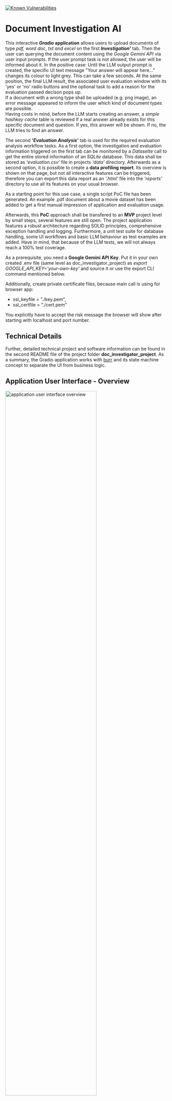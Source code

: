 [![Known Vulnerabilities](https://snyk.io/test/github/IloBe/doc_investigator_project/badge.svg?style=flat-square)](https://snyk.io/test/github/IloBe/doc_investigator_project)

# Document Investigation AI

This interactive **<i>Gradio</i> application** allows users to upload documents of type <i>pdf, word doc, txt and excel</i> on the first **<i>Investigation'</i>** tab. Then the user can querying the document content using the <i>Google Gemini API</i> via user input prompts. If the user prompt task is not allowed, the user will be informed about it. In the positive case: Until the LLM output prompt is created, the specific UI text message "Your answer will appear here..." changes its colour to light grey. This can take a few seconds. At the same position, the final LLM result, the associated user evaluation window with its 'yes' or 'no' radio buttons and the optional task to add a reason for the evaluation passed decison pops up.<br>
If a document with a wrong type shall be uploaded (e.g. png image), an error message appeared to inform the user which kind of document types are possible.<br>
Having costs in mind, before the LLM starts creating an answer, a <i>simple hashkey cache</i> table is reviewed if a real answer already exists for this specific document and question. If yes, this answer will be shown. If no, the LLM tries to find an answer. 

The second **<i>'Evaluation Analysis'</i>** tab is used for the required evaluation analysis workflow tasks. As a first option, the investigation and evaluation information triggered on the first tab can be monitored by a <i>Datasette</i> call to get the entire stored information of an <i>SQLite</i> database. This data shall be stored as <i>'evaluation.csv'</i> file in projects <i>'data'</i> directory. Afterwards as a second option, it is possible to create a **data profiling report**. Its overview is shown on that page, but not all interactive features can be triggered, therefore you can export this data report as an <i>'.html'</i> file into the <i>'reports'</i> directory to use all its features on your usual browser. 

As a starting point for this use case, a single script PoC file has been generated. An example .pdf document about a movie dataset has been added to get a first manual impression of application and evaluation usage.

Afterwards, this **PoC** approach shall be transfered to an **MVP** project level by small steps, several features are still open. The project application features a robust architecture regarding SOLID principles, comprehensive exception handling and logging. Furthermore, a unit test suite for database handling, some UI workflows and basic LLM behaviour as test examples are added. Have in mind, that because of the LLM tests, we will not always reach a 100% test coverage.

As a prerequisite, you need a **Google Gemini API Key**. Put it in your own created .env file (same level as doc_investigator_project) as <i>export GOOGLE_API_KEY='your-own-key'</i> and source it or use the export CLI command mentioned below.

Additionally, create private certificate files, because main call is using for browser app:<br>
- ssl_keyfile = "./key.pem",<br>
- ssl_certfile = "./cert.pem"

You explicitly have to accept the risk message the browser will show after starting with localhost and port number.

## Technical Details
Further, detailed technical project and software information can be found in the second README file of the project folder **doc_investigator_project**.
As a summary, the Gradio application works with [burr](https://burr.dagworks.io/) and its state machine concept to separate the UI from business logic.

## Application User Interface - Overview
<p align="left">
  <img src="./assets/doc_investigation_app_MVP-withLLMSliders.JPG" alt="application user interface overview" width="75%"/>
</p>
<br>

## MVP Project Structure
doc_investigator_project/<br>
├── data/&emsp;&emsp;&emsp;&emsp;&emsp;&emsp;&emsp;&emsp;&emsp;&emsp;&emsp;&nbsp;# Includes datasette evaluations.csv file<br>
├── logs/&emsp;&emsp;&emsp;&emsp;&emsp;&emsp;&emsp;&emsp;&emsp;&emsp;&emsp;&nbsp;# Includes log files<br>
├── reports/&emsp;&emsp;&ensp;&emsp;&emsp;&emsp;&emsp;&emsp;&emsp;&emsp;&nbsp;# Includes interactive .html profiling files of eval data<br>
├── src/<br>
│&emsp;&ensp;   ├── doc_investigator_strategy_pattern/<br>
│&emsp;&ensp;   |&emsp;&ensp;   ├── __init__.py<br>
│&emsp;&ensp;   |&emsp;&ensp;    ├── app.py&emsp;&emsp;&emsp;&emsp;&emsp;&ensp;&ensp;# Contains the AppUI class (Gradio logic)<br>
│&emsp;&ensp;   |&emsp;&ensp;    ├── config.py&emsp;&emsp;&emsp;&emsp;&ensp;&nbsp;# Contains the Config dataclass<br>
│&emsp;&ensp;   |&emsp;&ensp;    ├── database.py&emsp;&emsp;&emsp;&ensp;# Contains the DatabaseManager class<br>
│&emsp;&ensp;   |&emsp;&ensp;    ├── documents.py&emsp;&emsp;&ensp;# Contains all DocumentLoader strategies<br>
│&emsp;&ensp;   |&emsp;&ensp;    ├── services.py&emsp;&emsp;&emsp;&emsp;# Contains the GeminiService class<br>
│&emsp;&ensp;   |&emsp;&ensp;    ├── state_machine.py&emsp;&ensp;# Contains the Burr state machine logic<br>
│&emsp;&ensp;   |&emsp;&ensp;    └── logging_config.py&emsp;# Contains the Loguru setup function<br>
|&emsp;&ensp;   ├── main.py&emsp;&emsp;&emsp;&emsp;&emsp;&emsp;&emsp;&nbsp;&nbsp;# Main entry point to run the application<br>
|&emsp;&ensp;   └── visualise_flow.py&ensp;&ensp;&emsp;&emsp;&ensp;&nbsp;# Burr feature to creates the workflow diagram<br>
├── tests/<br>
│&emsp;&ensp;   ├── __init__.py<br>
│&emsp;&ensp;   ├── conftest.py&emsp;&emsp;&emsp;&emsp;&emsp;&emsp;# Stops external FilterWarnings thrown in pytest run terminal<br>
│&emsp;&ensp;   ├── test_analysis.py&emsp;&ensp;&ensp;&emsp;&emsp;# Pytest tests for the data analysis use cases<br>
│&emsp;&ensp;   ├── test_database.py&emsp;&ensp;&emsp;&emsp;# Pytest tests for the DatabaseManager<br>
│&emsp;&ensp;   ├── test_documents.py&ensp;&emsp;&emsp;# Pytest tests for DocumentProcessor validation<br>
│&emsp;&ensp;   ├── test_app.py&emsp;&emsp;&emsp;&emsp;&emsp;&ensp;# Pytest tests for the AppUI logic (reset workflow)<br>
│&emsp;&ensp;   ├── test_llm_behaviour.py&ensp;&ensp;# Pytest tests for LLM behaviour validation<br>
│&emsp;&ensp;   └── test_state_machine.py&ensp;&ensp;# Pytest tests for Burr state machine<br>
├── cert.pem&emsp;&emsp;&emsp;&emsp;&emsp;&emsp;&emsp;&emsp;&emsp;&ensp;# your own created file<br>
├── key.pem&emsp;&emsp;&emsp;&emsp;&emsp;&emsp;&emsp;&emsp;&emsp;&ensp;# your own created file<br>
├── doc_investigator_prod.db&emsp;&nbsp;&ensp;# SQLite database<br>
├── pyproject.toml&emsp;&emsp;&emsp;&nbsp;&emsp;&emsp;&ensp;&ensp;# Config file tells pytest where to find source code<br>
├── requirements.txt&emsp;&emsp;&ensp;&emsp;&emsp;&ensp;&ensp;# Project dependencies<br>
├── requirements-dev.txt&ensp;&emsp;&emsp;&ensp;&ensp;# Additional development dependencies<br>
└── README.md&emsp;&emsp;&emsp;&emsp;&emsp;&emsp;&ensp;&ensp;# Instructions for setup and usage<br>

On the same level as project root are stored: Gradio-PoC .py file, license, assets directory and this readme file.

## How to Generate and Run the Code
### Setup

1.  **Clone the remote repository to your local directory**
    ```bash
    git clone https://github.com/IloBe/doc_investigator_project.git
    cd doc_investigator_project
    ```

2.  **Create a virtual environment and install dependencies**
    ```bash
    python -m venv .venv
    source .venv/bin/activate  # On Windows, use `.venv\Scripts\activate`
    pip install -r requirements.txt
    ```
    
    Or if you need the development environment:
    ```bash
    pip install -r requirements-dev.txt
    ```

4.  **Set your API Key**
    The application will prompt you for your Google Gemini API Key on first run. For a non-interactive setup, you can set it as an environment variable:
    ```bash
    export GOOGLE_API_KEY="your_api_key_here"
    ```

### Run the Application
Application UI and business workflow are separated by <i>Burr</i> state machine and for observability <i>OpenTelemetry</i> is added. OpenTelemetry traces are logged to <i>Burr UI</i> which can be started automatically via separate terminal CLI command in the projects directory
```bash
burr
```

Being in the projects directory, call main.py file on terminal:
```bash
python3 src/main.py
```
The Gradio application creates an encrypted (HTTPS/WSS) connection that will bypass a firewall's web filter, so, it didn't stuck in loading (but private certificates have to be explicitly accepted). It uses localhost URL: http://127.0.0.1:7861.

Execute the PoC script file, which has been the starting point of the project to get an impression of the application:
```bash
python3 doc_investigator_gradio_PoC.py
```
The application or the PoC script run on local URL: http://0.0.0.0:8000 or http://127.0.0.1:7860.

Regarding the entire multiple-file application, log files for each session will be created in the logs/ directory.
As retention policy a maximum of 5 log files is set (configured in config.py).
For the PoC script file simple CLI prints are added only.

### Run the Tests
Starting from the root path, where the .venv is located, to ensure the components are working correctly, run the <i>Pytest</i> test suite using pytest CLI command. Sometimes it may appear that the test run stops after having collected all test items and the CLI message about <i>'collected items'</i> does not appear. Then trigger the remaining run with **Ctrl+C** click.
```bash
pytest
```
It will use <i>pytest-asyncio</i> to correctly run both synchronous and asynchronous tests, providing a complete and robust testing suite for our application regarding the standard unit-tests. Regarding the LLM tests, they sometimes fail. Because of the LLM nature, we don't know when this will happen.

### Observe the Logged Data
#### Application User Interface - Evaluation Analysis
<p align="left">
  <img src="./assets/doc_invest_eval_analyse-datasette.JPG" alt="application user interface for tab 2 evaluation analysis" width="75%"/>
</p>
<br>

#### Option 1 - Datasette
After using the entire project application, you can explore the doc_investigator_prod.db database with Datasette:
```bash
datasette doc_investigator_prod.db --open
```

This CLI command will launch a web server and open a new browser tab. You will see a fully interactive dashboard for your database. You can:
-    Click on the interactions table to view all your logged data
-    Sort and filter columns with a few clicks
-    Run custom SQL queries to perform more complex analysis (e.g. SELECT * FROM interactions WHERE evaluation LIKE '%Yes%')
-    Export data to CSV or JSON  (Note: for your data profiling report an export as file 'evaluation.csv' to the data directory is mandatory!)

#### Option 2 - Data Profiling Report
After having stored the <i>'evaluation.csv'</i> file in the appropriate directory a data profiling report can be created, visualised and exported. The export is necessary, if you want to use all interactive features of the report file. During the export process a specific process information is visible including the reports label with timestamp. 

<p align="left">
  <img src="./assets/doc_invest_eval_analyse-reports-1.JPG" alt="application user interface for tab 2 evaluation analysis" width="75%"/>
</p>
<br>

<p align="left">
  <img src="./assets/doc_invest_eval_analyse-reports-3.JPG" alt="application user interface for tab 2 evaluation analysis" width="25%"/>
</p>
<br>
